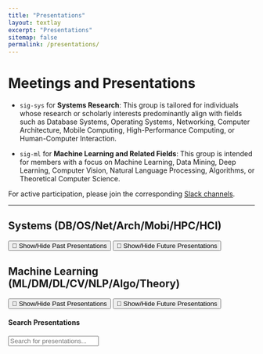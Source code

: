 ```yaml
---
title: "Presentations"
layout: textlay
excerpt: "Presentations"
sitemap: false
permalink: /presentations/
---
```


# Meetings and Presentations

- `sig-sys` for **Systems Research**: This group is tailored for individuals whose research or scholarly interests predominantly align with fields such as Database Systems, Operating Systems, Networking, Computer Architecture, Mobile Computing, High-Performance Computing, or Human-Computer Interaction.

- `sig-ml` for **Machine Learning and Related Fields**: This group is intended for members with a focus on Machine Learning, Data Mining, Deep Learning, Computer Vision, Natural Language Processing, Algorithms, or Theoretical Computer Science.

For active participation, please join the corresponding [Slack channels](https://join.slack.com/t/intellistream/shared_invite/zt-2339uj090-8ci_aqHKva5jFInd2MpZsQ).

---

<script>
  // Embed the JSON data using Liquid for all categories
  const system_presentations = {{ site.data.system_presentations | jsonify }};
  const machine_learning_presentations = {{ site.data.machine_learning_presentations | jsonify }};
</script>


## Systems (DB/OS/Net/Arch/Mobi/HPC/HCI)


<div class="presentation-section">
  <div id="system_next" class="next-presentation"></div>
  <button onclick="toggleVisibility('system_past')">📅 Show/Hide Past Presentations</button>
  <div id="system_past" style="display:none"></div>
  <button onclick="toggleVisibility('system_future')">📅 Show/Hide Future Presentations</button>
  <div id="system_future" style="display:none"></div>
</div>

## Machine Learning (ML/DM/DL/CV/NLP/Algo/Theory)

<div class="presentation-section">
  <div id="machine_learning_next" class="next-presentation"></div>
  <button onclick="toggleVisibility('machine_learning_past')">📅 Show/Hide Past Presentations</button>
  <div id="machine_learning_past" style="display:none"></div>
  <button onclick="toggleVisibility('machine_learning_future')">📅 Show/Hide Future Presentations</button>
  <div id="machine_learning_future" style="display:none"></div>
</div>


#### Search Presentations

<div class="presentation-section">
  <input type="text" id="search-input" placeholder="Search for presentations..." oninput="searchPresentations()">
  <div id="search-results"></div>
</div>
